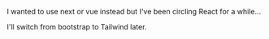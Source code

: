 I wanted to use next or vue instead but I've been circling React for a while...

I'll switch from bootstrap to Tailwind later.